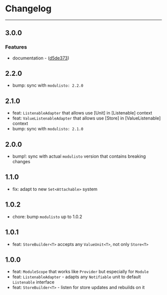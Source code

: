 # Changelog

---
## 3.0.0

### Features

- documentation - ([d5de373](https://github.com/arxdeus/modulisto/commit/d5de373f0b4c3f95e2e7fa849df94e9eb48561c6))

## 2.2.0

* bump: sync with `modulisto: 2.2.0`

## 2.1.0

* feat: `ListenableAdapter` that allows use [Unit] in [Listenable] context
* feat: `ValueListenableAdapter` that allows use [Store] in [ValueListenable] context
* bump: sync with `modulisto: 2.1.0`

## 2.0.0

* bump!: sync with actual `modulisto` version that contains breaking changes

## 1.1.0

* fix: adapt to new `Set<Attachable>` system

## 1.0.2

* chore: bump `modulisto` up to 1.0.2

## 1.0.1

* feat: `StoreBuilder<T>` accepts any `ValueUnit<T>`, not only `Store<T>`

## 1.0.0

* feat: `ModuleScope` that works like `Provider` but especially for `Module`
* feat: `ListenableAdapter` - adapts any `Notifiable` unit to default `Listenable` interface
* feat: `StoreBuilder<T>` - listen for store updates and rebuilds on it
